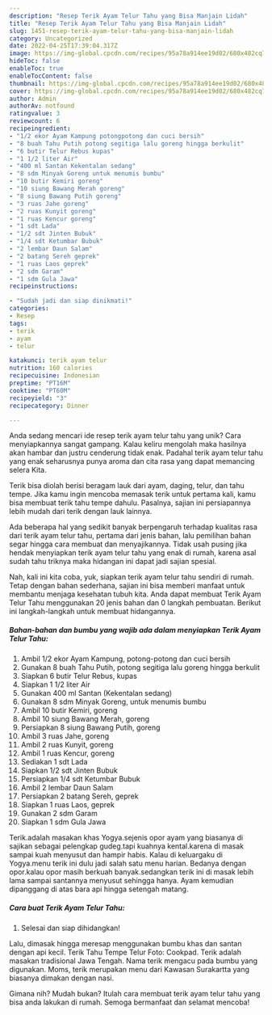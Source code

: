 ```yaml
---
description: "Resep Terik Ayam Telur Tahu yang Bisa Manjain Lidah"
title: "Resep Terik Ayam Telur Tahu yang Bisa Manjain Lidah"
slug: 1451-resep-terik-ayam-telur-tahu-yang-bisa-manjain-lidah
category: Uncategorized
date: 2022-04-25T17:39:04.317Z
image: https://img-global.cpcdn.com/recipes/95a78a914ee19d02/680x482cq70/terik-ayam-telur-tahu-foto-resep-utama.jpg
hideToc: false
enableToc: true
enableTocContent: false
thumbnail: https://img-global.cpcdn.com/recipes/95a78a914ee19d02/680x482cq70/terik-ayam-telur-tahu-foto-resep-utama.jpg
cover: https://img-global.cpcdn.com/recipes/95a78a914ee19d02/680x482cq70/terik-ayam-telur-tahu-foto-resep-utama.jpg
author: Admin
authorAv: notfound
ratingvalue: 3
reviewcount: 6
recipeingredient:
- "1/2 ekor Ayam Kampung potongpotong dan cuci bersih"
- "8 buah Tahu Putih potong segitiga lalu goreng hingga berkulit"
- "6 butir Telur Rebus kupas"
- "1 1/2 liter Air"
- "400 ml Santan Kekentalan sedang"
- "8 sdm Minyak Goreng untuk menumis bumbu"
- "10 butir Kemiri goreng"
- "10 siung Bawang Merah goreng"
- "8 siung Bawang Putih goreng"
- "3 ruas Jahe goreng"
- "2 ruas Kunyit goreng"
- "1 ruas Kencur goreng"
- "1 sdt Lada"
- "1/2 sdt Jinten Bubuk"
- "1/4 sdt Ketumbar Bubuk"
- "2 lembar Daun Salam"
- "2 batang Sereh geprek"
- "1 ruas Laos geprek"
- "2 sdm Garam"
- "1 sdm Gula Jawa"
recipeinstructions:

- "Sudah jadi dan siap dinikmati!"
categories:
- Resep
tags:
- terik
- ayam
- telur

katakunci: terik ayam telur 
nutrition: 160 calories
recipecuisine: Indonesian
preptime: "PT16M"
cooktime: "PT60M"
recipeyield: "3"
recipecategory: Dinner

---
```





Anda sedang mencari ide resep terik ayam telur tahu yang unik? Cara menyiapkannya sangat gampang. Kalau keliru mengolah maka hasilnya akan hambar dan justru cenderung tidak enak. Padahal terik ayam telur tahu yang enak seharusnya punya aroma dan cita rasa yang dapat memancing selera Kita.





Terik bisa diolah berisi beragam lauk dari ayam, daging, telur, dan tahu tempe. Jika kamu ingin mencoba memasak terik untuk pertama kali, kamu bisa membuat terik tahu tempe dahulu. Pasalnya, sajian ini persiapannya lebih mudah dari terik dengan lauk lainnya.

Ada beberapa hal yang sedikit banyak berpengaruh terhadap kualitas rasa dari terik ayam telur tahu, pertama dari jenis bahan, lalu pemilihan bahan segar hingga cara membuat dan menyajikannya. Tidak usah pusing jika hendak menyiapkan terik ayam telur tahu yang enak di rumah, karena asal sudah tahu triknya maka hidangan ini dapat jadi sajian spesial.






Nah, kali ini kita coba, yuk, siapkan terik ayam telur tahu sendiri di rumah. Tetap dengan bahan sederhana, sajian ini bisa memberi manfaat untuk membantu menjaga kesehatan tubuh kita. Anda dapat membuat Terik Ayam Telur Tahu menggunakan 20 jenis bahan dan 0 langkah pembuatan. Berikut ini langkah-langkah untuk membuat hidangannya.

<!--inarticleads1-->

##### Bahan-bahan dan bumbu yang wajib ada dalam menyiapkan Terik Ayam Telur Tahu:

1. Ambil 1/2 ekor Ayam Kampung, potong-potong dan cuci bersih
1. Gunakan 8 buah Tahu Putih, potong segitiga lalu goreng hingga berkulit
1. Siapkan 6 butir Telur Rebus, kupas
1. Siapkan 1 1/2 liter Air
1. Gunakan 400 ml Santan (Kekentalan sedang)
1. Gunakan 8 sdm Minyak Goreng, untuk menumis bumbu
1. Ambil 10 butir Kemiri, goreng
1. Ambil 10 siung Bawang Merah, goreng
1. Persiapkan 8 siung Bawang Putih, goreng
1. Ambil 3 ruas Jahe, goreng
1. Ambil 2 ruas Kunyit, goreng
1. Ambil 1 ruas Kencur, goreng
1. Sediakan 1 sdt Lada
1. Siapkan 1/2 sdt Jinten Bubuk
1. Persiapkan 1/4 sdt Ketumbar Bubuk
1. Ambil 2 lembar Daun Salam
1. Persiapkan 2 batang Sereh, geprek
1. Siapkan 1 ruas Laos, geprek
1. Gunakan 2 sdm Garam
1. Siapkan 1 sdm Gula Jawa


Terik.adalah masakan khas Yogya.sejenis opor ayam yang biasanya di sajikan sebagai pelengkap gudeg.tapi kuahnya kental.karena di masak sampai kuah menyusut dan hampir habis. Kalau di keluargaku di Yogya.menu terik ini dulu jadi salah satu menu harian. Bedanya dengan opor.kalau opor masih berkuah banyak.sedangkan terik ini di masak lebih lama sampai santannya menyusut sehingga hanya. Ayam kemudian dipanggang di atas bara api hingga setengah matang. 

<!--inarticleads2-->

##### Cara buat Terik Ayam Telur Tahu:


1. Selesai dan siap dihidangkan!

Lalu, dimasak hingga meresap menggunakan bumbu khas dan santan dengan api kecil. Terik Tahu Tempe Telur Foto: Cookpad. Terik adalah masakan tradisional Jawa Tengah. Nama terik mengacu pada bumbu yang digunakan. Moms, terik merupakan menu dari Kawasan Surakartta yang biasanya dimakan dengan nasi. 

Gimana nih? Mudah bukan? Itulah cara membuat terik ayam telur tahu yang bisa anda lakukan di rumah. Semoga bermanfaat dan selamat mencoba!
